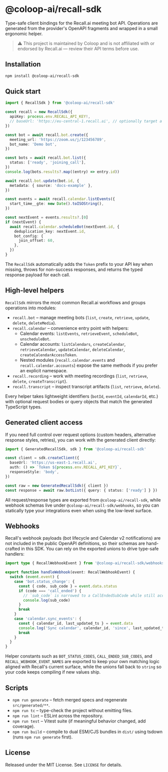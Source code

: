 # @coloop-ai/recall-sdk

Type-safe client bindings for the Recall.ai meeting bot API. Operations are generated from the provider's OpenAPI fragments and wrapped in a small ergonomic helper.

> ⚠️ This project is maintained by Coloop and is not affiliated with or endorsed by Recall.ai — review their API terms before use.

## Installation

```bash
npm install @coloop-ai/recall-sdk
```

## Quick start

```ts
import { RecallSdk } from '@coloop-ai/recall-sdk'

const recall = new RecallSdk({
  apiKey: process.env.RECALL_API_KEY!,
  // baseUrl: 'https://eu-central-1.recall.ai', // optionally target a different region
})

const bot = await recall.bot.create({
  meeting_url: 'https://zoom.us/j/123456789',
  bot_name: 'Demo bot',
})

const bots = await recall.bot.list({
  status: ['ready', 'joining_call'],
})
console.log(bots.results?.map((entry) => entry.id))

await recall.bot.update(bot.id, {
  metadata: { source: 'docs-example' },
})

const events = await recall.calendar.listEvents({
  start_time__gte: new Date().toISOString(),
})

const nextEvent = events.results?.[0]
if (nextEvent) {
  await recall.calendar.scheduleBot(nextEvent.id, {
    deduplication_key: nextEvent.id,
    bot_config: {
      join_offset: 60,
    },
  })
}
```

The `RecallSdk` automatically adds the `Token` prefix to your API key when missing, throws for non-success responses, and returns the typed response payload for each call.

## High-level helpers

`RecallSdk` mirrors the most common Recall.ai workflows and groups operations into modules:

- `recall.bot` – manage meeting bots (`list`, `create`, `retrieve`, `update`, `delete`, `deleteMedia`).
- `recall.calendar` – convenience entry point with helpers:
  - Calendar events: `listEvents`, `retrieveEvent`, `scheduleBot`, `unscheduleBot`.
  - Calendar accounts: `listCalendars`, `createCalendar`, `retrieveCalendar`, `updateCalendar`, `deleteCalendar`, `createCalendarAccessToken`.
  - Nested modules (`recall.calendar.events` and `recall.calendar.accounts`) expose the same methods if you prefer an explicit namespace.
- `recall.recording` – work with meeting recordings (`list`, `retrieve`, `delete`, `createTranscript`).
- `recall.transcript` – inspect transcript artifacts (`list`, `retrieve`, `delete`).

Every helper takes lightweight identifiers (`botId`, `eventId`, `calendarId`, etc.) with optional request bodies or query objects that match the generated TypeScript types.

## Generated client access

If you need full control over request options (custom headers, alternative response styles, retries), you can work with the generated client directly:

```ts
import { GeneratedRecallSdk, sdk } from '@coloop-ai/recall-sdk'

const client = sdk.createClient({
  baseUrl: 'https://us-east-1.recall.ai',
  auth: () => `Token ${process.env.RECALL_API_KEY}`,
  responseStyle: 'body',
})

const raw = new GeneratedRecallSdk({ client })
const response = await raw.botList({ query: { status: ['ready'] } })
```

All request/response types are exported from `@coloop-ai/recall-sdk`, while webhook schemas live under `@coloop-ai/recall-sdk/webhooks`, so you can statically type your integrations even when using the low-level surface.

## Webhooks

Recall's webhook payloads (bot lifecycle and Calendar v2 notifications) are not included in the public OpenAPI definitions, so their schemas are hand-crafted in this SDK. You can rely on the exported unions to drive type-safe handlers:

```ts
import type { RecallWebhookEvent } from '@coloop-ai/recall-sdk/webhooks'

export function handleWebhook(event: RecallWebhookEvent) {
  switch (event.event) {
    case 'bot.status_change': {
      const { code, sub_code } = event.data.status
      if (code === 'call_ended') {
        // `sub_code` is narrowed to a CallEndedSubCode while still accepting future values.
        console.log(sub_code)
      }
      break
    }
    case 'calendar.sync_events': {
      const { calendar_id, last_updated_ts } = event.data
      console.log('Sync calendar', calendar_id, 'since', last_updated_ts)
      break
    }
  }
}
```

Helper constants such as `BOT_STATUS_CODES`, `CALL_ENDED_SUB_CODES`, and `RECALL_WEBHOOK_EVENT_NAMES` are exported to keep your own matching logic aligned with Recall's current surface, while the unions fall back to `string` so your code keeps compiling if new values ship.

## Scripts

- `npm run generate` – fetch merged specs and regenerate `src/generated/**`.
- `npm run tc` – type-check the project without emitting files.
- `npm run lint` – ESLint across the repository.
- `npm run test` – Vitest suite (if meaningful behavior changed, add coverage).
- `npm run build` – compile to dual ESM/CJS bundles in `dist/` using tsdown (runs `npm run generate` first).

## License

Released under the MIT License. See `LICENSE` for details.

